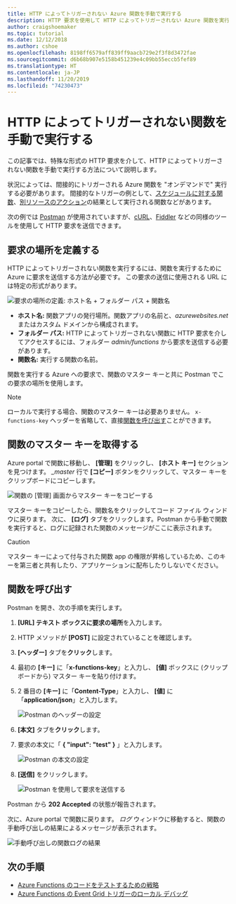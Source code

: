 ```yaml
---
title: HTTP によってトリガーされない Azure 関数を手動で実行する
description: HTTP 要求を使用して HTTP によってトリガーされない Azure 関数を実行する
author: craigshoemaker
ms.topic: tutorial
ms.date: 12/12/2018
ms.author: cshoe
ms.openlocfilehash: 8198ff6579aff839ff9aacb729e2f3f8d3472fae
ms.sourcegitcommit: d6b68b907e5158b451239e4c09bb55eccb5fef89
ms.translationtype: HT
ms.contentlocale: ja-JP
ms.lasthandoff: 11/20/2019
ms.locfileid: "74230473"
---
```

# <a name="manually-run-a-non-http-triggered-function"></a>HTTP によってトリガーされない関数を手動で実行する

この記事では、特殊な形式の HTTP 要求を介して、HTTP によってトリガーされない関数を手動で実行する方法について説明します。

状況によっては、間接的にトリガーされる Azure 関数を "オンデマンドで" 実行する必要があります。  間接的なトリガーの例として、[スケジュールに対する関数](./functions-create-scheduled-function.md)、[別リソースのアクション](./functions-create-storage-blob-triggered-function.md)の結果として実行される関数などがあります。 

次の例では [Postman](https://www.getpostman.com/) が使用されていますが、[cURL](https://curl.haxx.se/)、[Fiddler](https://www.telerik.com/fiddler) などの同様のツールを使用して HTTP 要求を送信できます。

## <a name="define-the-request-location"></a>要求の場所を定義する

HTTP によってトリガーされない関数を実行するには、関数を実行するために Azure に要求を送信する方法が必要です。 この要求の送信に使用される URL には特定の形式があります。

![要求の場所の定義: ホスト名 + フォルダー パス + 関数名](./media/functions-manually-run-non-http/azure-functions-admin-url-anatomy.png)

- **ホスト名:** 関数アプリの発行場所。関数アプリの名前と、*azurewebsites.net* またはカスタム ドメインから構成されます。
- **フォルダー パス:** HTTP によってトリガーされない関数に HTTP 要求を介してアクセスするには、フォルダー *admin/functions* から要求を送信する必要があります。
- **関数名:** 実行する関数の名前。

関数を実行する Azure への要求で、関数のマスター キーと共に Postman でこの要求の場所を使用します。

> [!NOTE]
> ローカルで実行する場合、関数のマスター キーは必要ありません。 `x-functions-key` ヘッダーを省略して、直接[関数を呼び出す](#call-the-function)ことができます。

## <a name="get-the-functions-master-key"></a>関数のマスター キーを取得する

Azure portal で関数に移動し、 **[管理]** をクリックし、 **[ホスト キー]** セクションを見つけます。 *_master* 行で **[コピー]** ボタンをクリックして、マスター キーをクリップボードにコピーします。

![関数の [管理] 画面からマスター キーをコピーする](./media/functions-manually-run-non-http/azure-portal-functions-master-key.png)

マスター キーをコピーしたら、関数名をクリックしてコード ファイル ウィンドウに戻ります。 次に、 **[ログ]** タブをクリックします。Postman から手動で関数を実行すると、ログに記録された関数のメッセージがここに表示されます。

> [!CAUTION]  
> マスター キーによって付与された関数 app の権限が昇格しているため、このキーを第三者と共有したり、アプリケーションに配布したりしないでください。

## <a name="call-the-function"></a>関数を呼び出す

Postman を開き、次の手順を実行します。

1. **[URL] テキスト ボックスに要求の場所**を入力します。
2. HTTP メソッドが **[POST]** に設定されていることを確認します。
3. **[ヘッダー]** タブを**クリック**します。
4. 最初の **[キー]** に「**x-functions-key**」と入力し、 **[値]** ボックスに (クリップボードから) マスター キーを貼り付けます。
5. 2 番目の **[キー]** に「**Content-Type**」と入力し、 **[値]** に「**application/json**」と入力します。

    ![Postman のヘッダーの設定](./media/functions-manually-run-non-http/functions-manually-run-non-http-headers.png)

6. **[本文]** タブを**クリック**します。
7. 要求の本文に「 **{ "input": "test" }** 」と入力します。

    ![Postman の本文の設定](./media/functions-manually-run-non-http/functions-manually-run-non-http-body.png)

8. **[送信]** をクリックします。

    ![Postman を使用して要求を送信する](./media/functions-manually-run-non-http/functions-manually-run-non-http-send.png)

Postman から **202 Accepted** の状態が報告されます。

次に、Azure portal で関数に戻ります。 *ログ* ウィンドウに移動すると、関数の手動呼び出しの結果によるメッセージが表示されます。

![手動呼び出しの関数ログの結果](./media/functions-manually-run-non-http/azure-portal-function-log.png)

## <a name="next-steps"></a>次の手順

- [Azure Functions のコードをテストするための戦略](./functions-test-a-function.md)
- [Azure Functions の Event Grid トリガーのローカル デバッグ](./functions-debug-event-grid-trigger-local.md)
